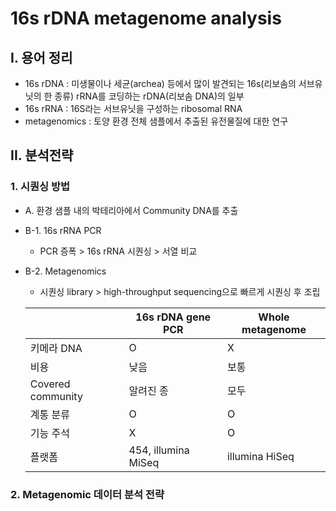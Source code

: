 # 16s rDNA metagenome analysis
## I. 용어 정리
- 16s rDNA : 미생물이나 세균(archea) 등에서 많이 발견되는 16s(리보솜의 서브유닛의 한 종류) rRNA를 코딩하는 rDNA(리보솜 DNA)의 일부
- 16s rRNA : 16S라는 서브유닛을 구성하는 ribosomal RNA 
- metagenomics : 토양 환경 전체 샘플에서 추출된 유전물질에 대한 연구


## II. 분석전략
### 1. 시퀀싱 방법
- A. 환경 샘플 내의 박테리아에서 Community DNA를 추출
- B-1. 16s rRNA PCR
    - PCR 증폭 > 16s rRNA 시퀀싱 > 서열 비교
- B-2. Metagenomics
    - 시퀀싱 library > high-throughput sequencing으로 빠르게 시퀀싱 후 조립

    ||16s rDNA gene PCR|Whole metagenome|
    |--|--|--|
    |키메라 DNA|O|X|
    |비용|낮음|보통|
    |Covered community|알려진 종|모두|
    |계통 분류|O|O|
    |기능 주석|X|O|
    |플랫폼|454, illumina MiSeq|illumina HiSeq|

### 2. Metagenomic 데이터 분석 전략